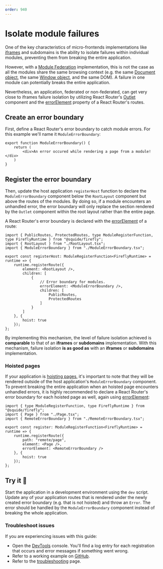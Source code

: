 ```yaml
---
order: 940
---
```


# Isolate module failures

One of the key characteristics of micro-frontends implementations like [iframes](https://martinfowler.com/articles/micro-frontends.html#Run-timeIntegrationViaIframes) and subdomains is the ability to isolate failures within individual modules, preventing them from breaking the entire application.

However, with a [Module Federation](https://module-federation.io/) implementation, this is not the case as all the modules share the same browsing context (e.g. the same [Document object](https://developer.mozilla.org/en-US/docs/Web/API/Document), the same [Window object](https://developer.mozilla.org/en-US/docs/Web/API/Window), and the same DOM). A failure in one module can potentially breaks the entire application.

Nevertheless, an application, federated or non-federated, can get very close to iframes failure isolation by utilizing React Router's [Outlet](https://reactrouter.com/en/main/components/outlet) component and the [errorElement](https://reactrouter.com/en/main/route/error-element) property of a React Router's routes.

## Create an error boundary

First, define a React Router's error boundary to catch module errors. For this example we'll name it `ModuleErrorBoundary`:

```tsx host/src/ModuleErrorBoundary.tsx
export function ModuleErrorBoundary() {
    return (
        <div>An error occured while rendering a page from a module!</div>
    )
}
```

## Register the error boundary

Then, update the host application `registerHost` function to declare the `ModuleErrorBoundary` component below the `RootLayout` component but above the routes of the modules. By doing so, if a module encounters an unhandled error, the error boundary will only replace the section rendered by the `Outlet` component within the root layout rather than the entire page.

A React Router's error boundary is declared with the [errorElement](https://reactrouter.com/en/main/route/error-element) of a route:

```tsx !#7,11 host/src/register.tsx
import { PublicRoutes, ProtectedRoutes, type ModuleRegisterFunction, type FireflyRuntime } from "@squide/firefly";
import { RootLayout } from "./RootLayout.tsx";
import { ModuleErrorBoundary } from "./ModuleErrorBoundary.tsx";

export const registerHost: ModuleRegisterFunction<FireflyRuntime> = runtime => {
    runtime.registerRoute({
        element: <RootLayout />,
        children: [
            {
                // Error boundary for modules.
                errorElement: <ModuleErrorBoundary />,
                children: [
                    PublicRoutes,
                    ProtectedRoutes
                ]
            }
        ]
    }, {
        hoist: true
    });
};
```

By implementing this mechanism, the level of failure isolation achieved is **comparable** to that of an **iframes** or **subdomains** implementation. With this mechanism, failure isolation **is as good as** with an **iframes** or **subdomains** implementation.

### Hoisted pages

If your application is [hoisting pages](../reference/runtime/runtime-class.md#register-an-hoisted-route), it's important to note that they will be rendered outside of the host application's `ModuleErrorBoundary` component. To prevent breaking the entire application when an hoisted page encounters unhandled errors, it is highly recommended to declare a React Router's error boundary for each hoisted page as well, again using [errorElement](https://reactrouter.com/en/main/route/error-element):

```tsx !#9,11 remote-module/src/register.tsx
import { type ModuleRegisterFunction, type FireflyRuntime } from "@squide/firefly";
import { Page } from "./Page.tsx";
import { RemoteErrorBoundary } from "./RemoteErrorBoundary.tsx";

export const register: ModuleRegisterFunction<FireflyRuntime> = runtime => {
    runtime.registerRoute({
        path: "remote/page", 
        element: <Page />,
        errorElement: <RemoteErrorBoundary />
    }, {
        hoist: true
    });
};
```

## Try it :rocket:

Start the application in a development environment using the `dev` script. Update any of your application routes that is rendered under the newly created error boundary (e.g. that is not hoisted) and throw an `Error`. The error should be handled by the `ModuleErrorBoundary` component instead of breaking the whole application.

### Troubleshoot issues

If you are experiencing issues with this guide:

- Open the [DevTools](https://developer.chrome.com/docs/devtools/) console. You'll find a log entry for each registration that occurs and error messages if something went wrong.
- Refer to a working example on [GitHub](https://github.com/workleap/wl-squide/tree/main/samples/basic/shell).
- Refer to the [troubleshooting](../troubleshooting.md) page.
